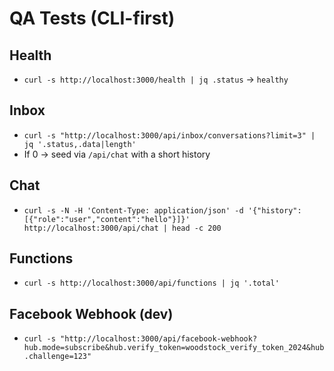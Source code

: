 # QA Tests (CLI-first)

## Health
- `curl -s http://localhost:3000/health | jq .status` → `healthy`

## Inbox
- `curl -s "http://localhost:3000/api/inbox/conversations?limit=3" | jq '.status,.data|length'`
- If 0 → seed via `/api/chat` with a short history

## Chat
- `curl -s -N -H 'Content-Type: application/json' -d '{"history":[{"role":"user","content":"hello"}]}' http://localhost:3000/api/chat | head -c 200`

## Functions
- `curl -s http://localhost:3000/api/functions | jq '.total'`

## Facebook Webhook (dev)
- `curl -s "http://localhost:3000/api/facebook-webhook?hub.mode=subscribe&hub.verify_token=woodstock_verify_token_2024&hub.challenge=123"`
